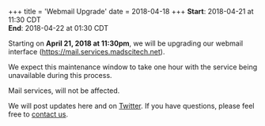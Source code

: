 +++
title = 'Webmail Upgrade'
date = 2018-04-18
+++
**Start**: 2018-04-21 at 11:30 CDT<br>
**End**: 2018-04-22 at 01:30 CDT

Starting on **April 21, 2018 at 11:30pm**, we will be upgrading our webmail interface (https://mail.services.madscitech.net).

We expect this maintenance window to take one hour with the service being unavailable during this process.

Mail services, will not be affected.

We will post updates here and on [Twitter](//twitter.com/madscitechcloud). If you have questions, please feel free to [contact us](https://madscitech.com/about/contact/).